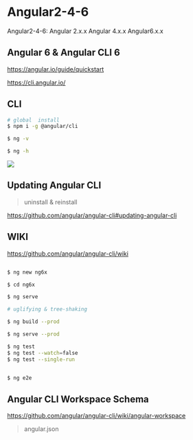 # Angular2-4-6

Angular2-4-6: Angular 2.x.x Angular 4.x.x  Angular6.x.x

## Angular 6 & Angular CLI 6



https://angular.io/guide/quickstart

https://cli.angular.io/


## CLI

```sh
# global  install
$ npm i -g @angular/cli

$ ng -v

$ ng -h

```

![](https://cli.angular.io/images/cli-logo.svg)

## Updating Angular CLI

> uninstall & reinstall

https://github.com/angular/angular-cli#updating-angular-cli


## WIKI

https://github.com/angular/angular-cli/wiki

```sh

$ ng new ng6x

$ cd ng6x

$ ng serve

# uglifying & tree-shaking

$ ng build --prod

$ ng serve --prod

$ ng test
$ ng test --watch=false
$ ng test --single-run


$ ng e2e


```


## Angular CLI Workspace Schema

https://github.com/angular/angular-cli/wiki/angular-workspace

> angular.json





